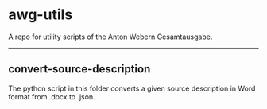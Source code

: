 # awg-utils

A repo for utility scripts of the Anton Webern Gesamtausgabe.

---

## convert-source-description

The python script in this folder converts a given source description in Word format from .docx to .json.
